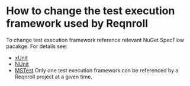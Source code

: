 # How to change the test execution framework used by Reqnroll

To change test execution framework reference relevant NuGet SpecFlow pacakge. For details see:
* [xUnit](../integrations/xunit.md)
* [NUnit](../integrations/nunit.md)
* [MSTest](../integrations/mstest.md)
Only one  test execution framework can be referenced by a Reqnroll project at a given time.
